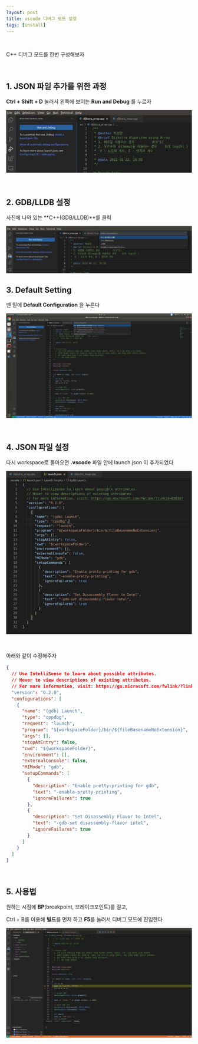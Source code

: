 ```yaml
---
layout: post
title: vscode 디버그 모드 설정
tags: [install]
---
```


<br/>

C++ 디버그 모드를 한번 구성해보자

<br/>

## 1. JSON 파일 추가를 위한 과정

**Ctrl + Shift + D** 눌러서 왼쪽에 보이는 **Run and Debug** 를 누르자

![01](/assets/img/blog/ubuntu/2022-01-22/01.png)

<br/>

## 2. GDB/LLDB 설정

사진에 나와 있는 **C++(GDB/LLDB)**를 클릭

![02](/assets/img/blog/ubuntu/2022-01-22/02.png)

## 3. Default Setting

맨 밑에 **Default Configuration** 을 누른다

![03](/assets/img/blog/ubuntu/2022-01-22/03.png)

<br/>

## 4. JSON 파일 설정

다시 workspace로 돌아오면 **.vscode** 파일 안에 launch.json 이 추가되었다

![04](/assets/img/blog/ubuntu/2022-01-22/04.png)

<br/>

아래와 같이 수정해주자

~~~json
{
  // Use IntelliSense to learn about possible attributes.
  // Hover to view descriptions of existing attributes.
  // For more information, visit: https://go.microsoft.com/fwlink/?linkid=830387
  "version": "0.2.0",
  "configurations": [
    {
      "name": "(gdb) Launch",
      "type": "cppdbg",
      "request": "launch",
      "program": "${workspaceFolder}/bin/${fileBasenameNoExtension}",
      "args": [],
      "stopAtEntry": false,
      "cwd": "${workspaceFolder}",
      "environment": [],
      "externalConsole": false,
      "MIMode": "gdb",
      "setupCommands": [
        {
          "description": "Enable pretty-printing for gdb",
          "text": "-enable-pretty-printing",
          "ignoreFailures": true
        },
        {
          "description": "Set Disassembly Flavor to Intel",
          "text": "-gdb-set disassembly-flavor intel",
          "ignoreFailures": true
        }
      ]
    }
  ]
}
~~~

 <br/>

## 5. 사용법

원하는 시점에 **BP**(breakpoint, 브레이크포인트)를 걸고,

Ctrl + B를 이용해 **빌드**를 먼저 하고 **F5**를 눌러서 디버그 모드에 진입한다

![05](/assets/img/blog/ubuntu/2022-01-22/05.png)

<br/>

